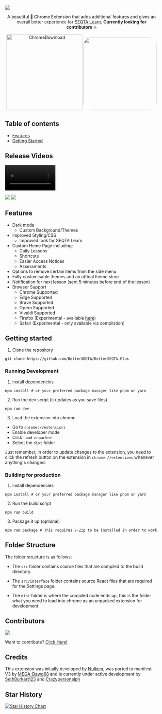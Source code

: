 <a href="https://chromewebstore.google.com/detail/betterseqta+/afdgaoaclhkhemfkkkonemoapeinchel">
  <img src="https://socialify.git.ci/betterseqta/betterseqta-plus/image?description=1&font=Inter&forks=1&issues=1&logo=data%3Aimage%2Fsvg%2Bxml%2C%253Csvg%20height%3D%27656pt%27%20fill%3D%27white%27%20preserveAspectRatio%3D%27xMidYMid%20meet%27%20viewBox%3D%270%200%20658%20656%27%20width%3D%27658pt%27%20xmlns%3D%27http%3A%2F%2Fwww.w3.org%2F2000%2Fsvg%27%253E%253Cg%20transform%3D%27matrix(.1%200%200%20-.1%200%20656)%27%253E%253Cpath%20d%3D%27m2960%206499c-918-100-1726-561-2278-1299-196-262-374-609-475-925-171-533-203-1109-91-1655%20228-1115%201030-2032%202104-2408%20356-124%20680-177%201080-176%20269%201%20403%2014%20650%2064%20790%20159%201503%20624%201980%201290%20714%20998%20799%202342%20217%203420-488%20902-1361%201515-2382%201671-113%2017-196%2022-430%2024-159%202-328-1-375-6zm566-1443c476-99%20885-385%201134-791%20190-309%20282-696%20250-1045-22-240-73-420-180-635-78-156-159-275-274-401l-77-84h445%20446v-235-236l-1162%204-1163%203-100%2023c-449%20101-812%20337-1071%20697-77%20107-193%20335-233%20459-115%20358-116%20726-1%201078%20209%20644%20766%201101%201446%201187%20128%2016%20405%204%20540-24z%27%2F%253E%253Cpath%20d%3D%27m3065%204604c-250-36-396-89-576-209-280-187-470-478-535-821-25-135-16-395%2019-525%2095-351%20331-644%20651-806%2098-49%20225-93%20331-114%2092-18%20368-18%20460%200%20481%2095%20853%20444%20982%20921%2035%20129%2044%20389%2019%20524-36%20191-121%20387-228%20531-186%20249-476%20428-783%20485-65%2012-291%2021-340%2014z%27%2F%253E%253C%2Fg%253E%253C%2Fsvg%253E&name=1&owner=1&pattern=Signal&stargazers=1&theme=Dark" />
</a>

<p align="center">
  A beautiful 🤩 Chrome Extension that adds additional features and gives an overall better experience for <a href="https://educationhorizons.com/solutions/seqta/">SEQTA Learn.</a> <strong>Currently looking for contributors</strong> 🔥
</p>

<p align="center">
 <a target="_blank" href="https://chrome.google.com/webstore/detail/betterseqta%20/afdgaoaclhkhemfkkkonemoapeinchel"><img src="https://user-images.githubusercontent.com/95666457/149519713-159d7ef7-2c21-4034-a616-f037ff46d9a4.png" alt="ChromeDownload" width="250"></a>
  <a target="_blank" href="https://discord.gg/YzmbnCDkat"><img src="https://github.com/SethBurkart123/EvenBetterSEQTA/assets/108050083/23055730-b16e-44c0-9bef-221d8545af92" width="240" style="border-radius:10%;" /></a>
</p>

## Table of contents

- [Features](#features)
- [Getting Started](#getting-started)

## Release Videos
<video autoplay loop muted controls="false" width="33%" src="https://github.com/SethBurkart123/EvenBetterSEQTA/assets/108050083/3084644a-edbc-40e5-b1ad-1fdea4f0ca18"></video>

<div>
  <img src="https://img.shields.io/chrome-web-store/users/afdgaoaclhkhemfkkkonemoapeinchel" />
  <img src="https://img.shields.io/chrome-web-store/rating/afdgaoaclhkhemfkkkonemoapeinchel" />
</div>

## Features

- Dark mode
  - Custom Background/Themes
- Improved Styling/CSS
  - Improved look for SEQTA Learn
- Custom Home Page including:
  - Daily Lessons
  - Shortcuts
  - Easier Access Notices
  - Assessments
- Options to remove certain items from the side menu
- Fully customisable themes and an offical theme store
- Notification for next lesson (sent 5 minutes before end of the lesson)
- Browser Support
  - Chrome Supported
  - Edge Supported
  - Brave Supported
  - Opera Supported
  - Vivaldi Supported
  - Firefox (Experimental - available [here](https://addons.mozilla.org/en-US/firefox/addon/betterseqta-plus/))
  - Safari (Experimental - only available via compilation)

## Getting started

1. Clone the repository

```
git clone https://github.com/BetterSEQTA/BetterSEQTA-Plus
```

### Running Development

1. Install dependencies

```
npm install # or your preferred package manager like pnpm or yarn
```

2. Run the dev script (it updates as you save files)

```
npm run dev
```

3. Load the extension into chrome

- Go to `chrome://extensions`
- Enable developer mode
- Click `Load unpacked`
- Select the `dist` folder

Just remember, in order to update changes to the extension, you need to click the refresh button on the extension in `chrome://extensions` whenever anything's changed.

### Building for production

1. Install dependencies

```
npm install # or your preferred package manager like pnpm or yarn
```

2. Run the build script

```
npm run build
```

3. Package it up (optional)

```
npm run package # This requires 7-Zip to be installed in order to work
```

## Folder Structure

The folder structure is as follows:

- The `src` folder contains source files that are compiled to the build directory.

- The `src/interface` folder contains source React files that are required for the Settings page.

- The `dist` folder is where the compiled code ends up, this is the folder what you need to load into chrome as an unpacked extension for development.

## Contributors

<a href="https://github.com/betterseqta/betterseqta-plus/graphs/contributors">
  <img src="https://contrib.rocks/image?repo=betterseqta/betterseqta-plus" />
</a>

Want to contribute? [Click Here!](https://github.com/BetterSEQTA/BetterSEQTA-Plus/blob/main/contribute.md)
## Credits

This extension was initially developed by [Nulkem](https://github.com/Nulkem/betterseqta), was ported to manifest V3 by [MEGA-Dawg68](https://github.com/MEGA-Dawg68) and is currently under active development by [SethBurkart123](https://github.com/SethBurkart123) and [Crazypersonalph](https://github.com/Crazypersonalph)

## Star History

[![Star History Chart](https://api.star-history.com/svg?repos=BetterSEQTA/BetterSEQTA-Plus&type=Date)](https://star-history.com/#sethburkart123/EvenBetterSEQTA&Date)
